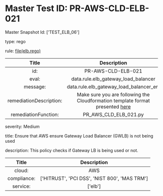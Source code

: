 



# Master Test ID: PR-AWS-CLD-ELB-021


Master Snapshot Id: ['TEST_ELB_06']

type: rego

rule: [file(elb.rego)]  
  
  
  
  

|Title|Description|
| :---: | :---: |
|id: |PR-AWS-CLD-ELB-021|
|eval: |data.rule.elb_gateway_load_balancer|
|message: |data.rule.elb_gateway_load_balancer_err|
|remediationDescription: |Make sure you are following the Cloudformation template format presented <a href='https://docs.aws.amazon.com/AWSCloudFormation/latest/UserGuide/aws-resource-elasticloadbalancingv2-loadbalancer.html' target='_blank'>here</a>|
|remediationFunction: |PR_AWS_CLD_ELB_021.py|


severity: Medium

title: Ensure that AWS ensure Gateway Load Balancer (GWLB) is not being used

description: This policy checks if Gateway LB is being used or not.  
  
  

|Title|Description|
| :---: | :---: |
|cloud: |AWS|
|compliance: |['HITRUST', 'PCI DSS', 'NIST 800', 'MAS TRM']|
|service: |['elb']|



[file(elb.rego)]: https://github.com/prancer-io/prancer-compliance-test/tree/master/aws/cloud/elb.rego
